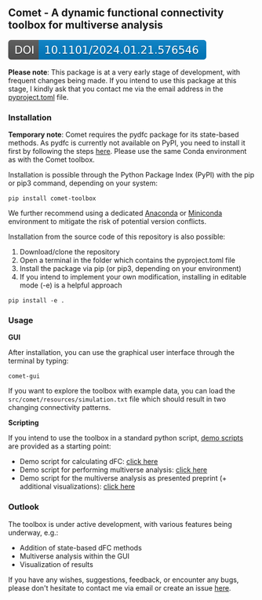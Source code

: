 ## Comet - A dynamic functional connectivity toolbox for multiverse analysis
[![DOI](src/comet/resources/img/badge.svg)](https://doi.org/10.1101/2024.01.21.576546)

**Please note**: This package is at a very early stage of development, with frequent changes being made. If you intend to use this package at this stage, I kindly ask that you contact me via the email address in the [pyproject.toml](https://github.com/mibur1/dfc-multiverse/blob/main/pyproject.toml) file.

### Installation

**Temporary note**: Comet requires the pydfc package for its state-based methods. As pydfc is currently not available on PyPI, you need to install it first by following the steps [here](https://github.com/neurodatascience/dFC). Please use the same Conda environment as with the Comet toolbox.

Installation is possible through the Python Package Index (PyPI) with the pip or pip3 command, depending on your system:

```
pip install comet-toolbox
```
We further recommend using a dedicated [Anaconda](https://www.anaconda.com/download) or [Miniconda](https://conda.io/projects/conda/en/latest/index.html) environment to mitigate the risk of potential version conflicts.


Installation from the source code of this repository is also possible:

1. Download/clone the repository
2. Open a terminal in the folder which contains the pyproject.toml file
3. Install the package via pip (or pip3, depending on your environment)
4. If you intend to implement your own modification, installing in editable mode (-e) is a helpful approach

```
pip install -e .
```

### Usage

**GUI** 

After installation, you can use the graphical user interface through the terminal by typing:

```
comet-gui
```

If you want to explore the toolbox with example data, you can load the ```src/comet/resources/simulation.txt``` file which should result in two changing connectivity patterns.

**Scripting**

If you intend to use the toolbox in a standard python script, [demo scripts](https://github.com/mibur1/dfc-multiverse/tree/main/tutorials) are provided as a starting point:
* Demo script for calculating dFC: [click here](tutorials/example_dfc.ipynb)
* Demo script for performing multiverse analysis: [click here](tutorials/example_multiverse.ipynb)
* Demo script for the multiverse analysis as presented preprint (+ additional visualizations): [click here](tutorials/example_analysis.ipynb)


### Outlook
The toolbox is under active development, with various features being underway, e.g.:

* Addition of state-based dFC methods
* Multiverse analysis within the GUI
* Visualization of results

If you have any wishes, suggestions, feedback, or encounter any bugs, please don't hesitate to contact me via email or create an issue [here](https://github.com/mibur1/dfc-multiverse/issues).